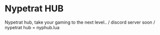# Nypetrat HUB
Nypetrat hub, take your gaming to the next level.. /
discord server soon / nypetrat hub = nyphub.lua
